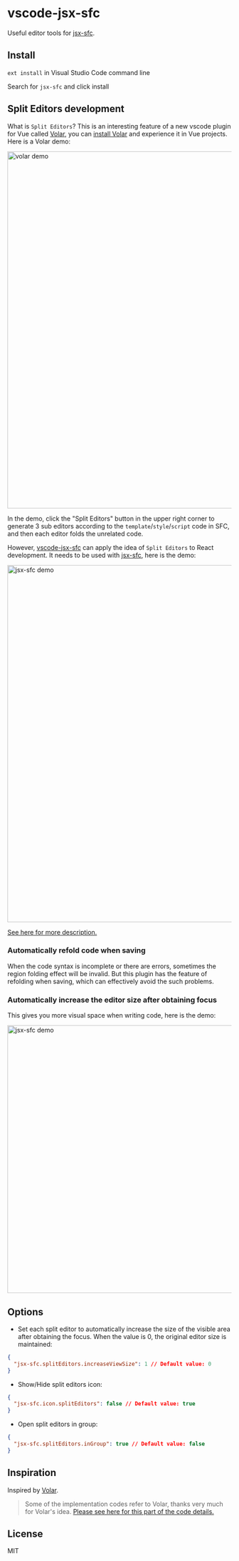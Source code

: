 # vscode-jsx-sfc

Useful editor tools for [jsx-sfc](https://github.com/joe-sky/jsx-sfc).

## Install

`ext install` in Visual Studio Code command line

Search for `jsx-sfc` and click install

## Split Editors development

What is `Split Editors`? This is an interesting feature of a new vscode plugin for Vue called [Volar](https://github.com/johnsoncodehk/volar), you can [install Volar](https://marketplace.visualstudio.com/items?itemName=johnsoncodehk.volar) and experience it in Vue projects. Here is a Volar demo:

<p>
  <img alt="volar demo" src="https://user-images.githubusercontent.com/12705724/125753697-6957efee-61ef-4cd3-ab4c-803003a30256.gif" width="800" />
</p>

In the demo, click the "Split Editors" button in the upper right corner to generate 3 sub editors according to the `template`/`style`/`script` code in SFC, and then each editor folds the unrelated code.

However, [vscode-jsx-sfc](https://marketplace.visualstudio.com/items?itemName=joe-sky.vscode-jsx-sfc) can apply the idea of `Split Editors` to React development. It needs to be used with [jsx-sfc](https://github.com/joe-sky/jsx-sfc), here is the demo:

<p>
  <img alt="jsx-sfc demo" src="https://user-images.githubusercontent.com/12705724/126590775-1aa77a24-1cda-4ac6-a761-04d57b2ddb07.gif" width="800" />
</p>

[See here for more description.](https://github.com/joe-sky/jsx-sfc#split-editors-experience)

### Automatically refold code when saving

When the code syntax is incomplete or there are errors, sometimes the region folding effect will be invalid. But this plugin has the feature of refolding when saving, which can effectively avoid the such problems.

### Automatically increase the editor size after obtaining focus

This gives you more visual space when writing code, here is the demo:

<p>
  <img alt="jsx-sfc demo" src="https://user-images.githubusercontent.com/12705724/130918552-37619be0-11b7-4438-8d23-701a272895bc.gif" width="600" />
</p>

## Options

- Set each split editor to automatically increase the size of the visible area after obtaining the focus. When the value is 0, the original editor size is maintained:

```json
{
  "jsx-sfc.splitEditors.increaseViewSize": 1 // Default value: 0
}
```

- Show/Hide split editors icon:

```json
{
  "jsx-sfc.icon.splitEditors": false // Default value: true
}
```

- Open split editors in group:

```json
{
  "jsx-sfc.splitEditors.inGroup": true // Default value: false
}
```

## Inspiration

Inspired by [Volar](https://github.com/johnsoncodehk/volar).

> Some of the implementation codes refer to Volar, thanks very much for Volar's idea. [Please see here for this part of the code details.](https://github.com/joe-sky/jsx-sfc/blob/main/packages/vscode-jsx-sfc/src/extension.ts)

## License

MIT
